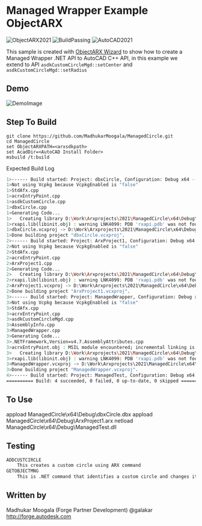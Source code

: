# Managed Wrapper Example ObjectARX

![ObjectARX2021](https://img.shields.io/badge/ObjectARX-2021-brightgreen.svg)
![BuildPassing](https://img.shields.io/badge/build-passing-brightgreen.svg)
![AutoCAD2021](https://img.shields.io/badge/AutoCAD-2021-blue.svg)

This sample is created with [ObjectARX Wizard](https://github.com/ADN-DevTech/ObjectARX-Wizards/tree/ForAutoCAD2021) to show how to create a Managed Wrapper .NET API to AutoCAD
C++ API, in this example we extend to API `asdkCustomCircleMgd::setCenter` and `asdkCustomCircleMgd::setRadius`

## Demo

![DemoImage](https://github.com/MadhukarMoogala/ManagedCircle/blob/master/Demo.gif)



## Step To Build

```
git clone https://github.com/MadhukarMoogala/ManagedCircle.git
cd ManagedCircle
set ObjectARXPATH=<arxsdkpath>
set AcadDir=<AutoCAD Install Folder>
msbuild /t:build
```
Expected Build Log
```bash
1>------ Build started: Project: dbxCircle, Configuration: Debug x64 ------
1>Not using Vcpkg because VcpkgEnabled is "false"
1>StdAfx.cpp
1>acrxEntryPoint.cpp
1>asdkCustomCircle.cpp
1>dbxCircle.cpp
1>Generating Code...
1>   Creating library D:\Work\Arxprojects\2021\ManagedCircle\x64\Debug\dbxCircle.lib and object D:\Work\Arxprojects\2021\ManagedCircle\x64\Debug\dbxCircle.exp
1>rxapi.lib(libinit.obj) : warning LNK4099: PDB 'rxapi.pdb' was not found with 'rxapi.lib(libinit.obj)' or at 'D:\Work\Arxprojects\2021\ManagedCircle\x64\Debug\rxapi.pdb'; linking object as if no debug info
1>dbxCircle.vcxproj -> D:\Work\Arxprojects\2021\ManagedCircle\x64\Debug\dbxCircle.dbx
1>Done building project "dbxCircle.vcxproj".
2>------ Build started: Project: ArxProject1, Configuration: Debug x64 ------
2>Not using Vcpkg because VcpkgEnabled is "false"
2>StdAfx.cpp
2>acrxEntryPoint.cpp
2>ArxProject1.cpp
2>Generating Code...
2>   Creating library D:\Work\Arxprojects\2021\ManagedCircle\x64\Debug\ArxProject1.lib and object D:\Work\Arxprojects\2021\ManagedCircle\x64\Debug\ArxProject1.exp
2>rxapi.lib(libinit.obj) : warning LNK4099: PDB 'rxapi.pdb' was not found with 'rxapi.lib(libinit.obj)' or at 'D:\Work\Arxprojects\2021\ManagedCircle\x64\Debug\rxapi.pdb'; linking object as if no debug info
2>ArxProject1.vcxproj -> D:\Work\Arxprojects\2021\ManagedCircle\x64\Debug\ArxProject1.arx
2>Done building project "ArxProject1.vcxproj".
3>------ Build started: Project: ManagedWrapper, Configuration: Debug x64 ------
3>Not using Vcpkg because VcpkgEnabled is "false"
3>StdAfx.cpp
3>acrxEntryPoint.cpp
3>asdkCustomCircleMgd.cpp
3>AssemblyInfo.cpp
3>ManagedWrapper.cpp
3>Generating Code...
3>.NETFramework,Version=v4.7.AssemblyAttributes.cpp
3>acrxEntryPoint.obj : MSIL module encountered; incremental linking is disabled for MSIL; performing full link
3>   Creating library D:\Work\Arxprojects\2021\ManagedCircle\x64\Debug\ManagedWrapper.lib and object D:\Work\Arxprojects\2021\ManagedCircle\x64\Debug\ManagedWrapper.exp
3>rxapi.lib(libinit.obj) : warning LNK4099: PDB 'rxapi.pdb' was not found with 'rxapi.lib(libinit.obj)' or at 'D:\Work\Arxprojects\2021\ManagedCircle\x64\Debug\rxapi.pdb'; linking object as if no debug info
3>ManagedWrapper.vcxproj -> D:\Work\Arxprojects\2021\ManagedCircle\x64\Debug\ManagedWrapper.dll
3>Done building project "ManagedWrapper.vcxproj".
4>------ Build started: Project: ManagedTest, Configuration: Debug x64 ------
========== Build: 4 succeeded, 0 failed, 0 up-to-date, 0 skipped ==========
```

## To Use
appload ManagedCircle\x64\Debug\dbxCircle.dbx
appload ManagedCircle\x64\Debug\ArxProject1.arx
netload ManagedCircle\x64\Debug\ManagedTest.dll

## Testing
```bash
ADDCUSTCIRCLE
	This creates a custom circle using ARX command
GETOBJECTMNG
	This is .NET command that identifies a custom circle and changes its color.
```

## Written by

Madhukar Moogala (Forge Partner Development)
@galakar
http://forge.autodesk.com







